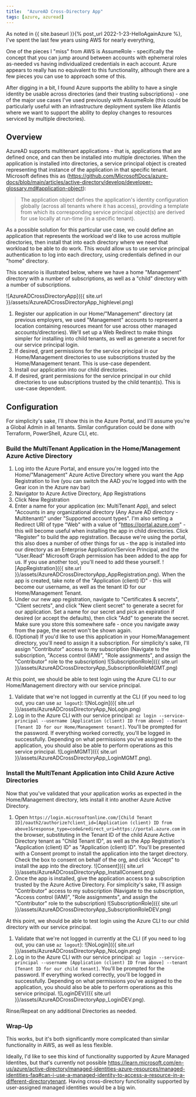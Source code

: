 ```yaml
---
title:  "AzureAD Cross-Directory App"
tags: [azure, azuread]
---
```


As noted in {{ site.baseurl }}{% post_url 2022-1-23-HelloAgainAzure %}, I've spent the last few years using AWS for nearly everything, 

One of the pieces I "miss" from AWS is AssumeRole - specifically the concept that you can jump around between accounts with ephemeral roles as-needed vs having individualized credentials in each account. Azure appears to really has no equivalent to this functionality, although there are a few pieces you can use to approach some of this.

After digging in a bit, I found Azure supports the ability to have a single identity be usable across directories (and their trusting subscriptions) - one of the major use cases I've used previously with AssumeRole (this could be particularly useful with an infrastructure deployment system like Atlantis where we want to support the ability to deploy changes to resources serviced by multiple directories).

## Overview

AzureAD supports multitenant applications - that is, applications that are defined once, and can then be installed into multiple directories. When the application is installed into directories, a service principal object is created representing that instance of the application in that specific tenant. Microsoft defines this as (<https://github.com/MicrosoftDocs/azure-docs/blob/main/articles/active-directory/develop/developer-glossary.md#application-object>):

> The application object defines the application's identity configuration globally (across all tenants where it has access), providing a template from which its corresponding service principal object(s) are derived for use locally at run-time (in a specific tenant).

As a possible solution for this particular use case, we could define an application that represents the workload we'd like to use across multiple directories, then install that into each directory where we need that workload to be able to do work. This would allow us to use service principal authentication to log into each directory, using credentials defined in our "home" directory.

This scenario is illustrated below, where we have a home "Management" directory with a number of subscriptions, as well as a "child" directory with a number of subscriptions.

![AzureADCrossDirectoryApp]({{ site.url }}/assets/AzureADCrossDirectoryApp_highlevel.png)

1. Register our application in our Home/"Management" directory (at previous employers, we used "Management" accounts to represent a location containing resources meant for use across other managed accounts/directories). We'll set up a Web Redirect to make things simpler for installing into child tenants, as well as generate a secret for our service principal login.
2. If desired, grant permissions for the service principal in our Home/Management directories to use subscriptions trusted by the Home/Management tenant. This is use-case dependent.
3. Install our application into our child directories.
4. If desired, grant permissions for the service principal in our child directories to use subscriptions trusted by the child tenant(s). This is use-case dependent.

## Configuration

For simplicity's sake, I'll show this in the Azure Portal, and I'll assume you're a Global Admin in all tenants. Similar configuration could be done with Terraform, PowerShell, Azure CLI, etc.

### Build the MultiTenant Application in the Home/Management Azure Active Directory

1. Log into the Azure Portal, and ensure you're logged into the Home/"Management" Azure Active Directory where you want the App Registration to live (you can switch the AAD you're logged into with the Gear icon in the Azure nav bar)
2. Navigator to Azure Active Directory, App Registrations
3. Click New Registration
4. Enter a name for your application (ex: MultiTenant App), and select "Accounts in any organizational directory (Any Azure AD directory - Multitenant)" under "Supported account types". I'm also setting a Redirect URI of type "Web" with a value of "https://portal.azure.com" - this will become useful when installing the app in child directories. Click "Register" to build the app registration. Because we're using the portal, this also does a number of other things for us - the app is installed into our directory as an Enterprise Application/Service Principal, and the "User.Read" Microsoft Graph permission has been added to the app for us. If you use another tool, you'll need to add these yourself. ![AppRegistration]({{ site.url }}/assets/AzureADCrossDirectoryApp_AppRegistration.png). When the app is created, take note of the "Application (client) ID" - this will become our username, as well as the tenant ID for our Home/Management Tenant.
5. Under our new app registration, navigate to "Certificates & secrets", "Client secrets", and click "New client secret" to generate a secret for our application. Set a name for our secret and pick an expiration if desired (or accept the defaults), then click "Add" to generate the secret. Make sure you store this somewhere safe - once you navigate away from the page, the secret won't be shown again.
6. (Optional) If you'd like to use this application in your Home/Management directory, you'll need to assign it a subscription. For simplicity's sake, I'll assign "Contributor" access to my subscription (Navigate to the subscription, "Access control (IAM)", "Role assignments", and assign the "Contributor" role to the subscription) ![SubscriptionRole]({{ site.url }}/assets/AzureADCrossDirectoryApp_SubscriptionRoleMGMT.png)

At this point, we should be able to test login using the Azure CLI to our Home/Management directory with our service principal.

1. Validate that we're not logged in currently at the CLI (if you need to log out, you can use `az logout`): ![NoLogin]({{ site.url }}/assets/AzureADCrossDirectoryApp_NoLogin.png)
2. Log in to the Azure CLI with our service principal: `az login --service-principal --username [Application (client) ID from above] --tenant [Tenant ID for our Home/Management tenant]`. You'll be prompted for the password. If everything worked correctly, you'll be logged in successfully. Depending on what permissions you've assigned to the application, you should also be able to perform operations as this service principal. ![LoginMGMT]({{ site.url }}/assets/AzureADCrossDirectoryApp_LoginMGMT.png).

### Install the MultiTenant Application into Child Azure Active Directories

Now that you've validated that your application works as expected in the Home/Management directory, lets install it into another Azure Active Directory.

1. Open `https://login.microsoftonline.com/[Child Tenant ID]/oauth2/authorize?client_id=[Application (client) ID from above]&response_type=code&redirect_uri=https://portal.azure.com` in the browser, substituting in the Tenant ID of the child Azure Active Directory tenant as "Child Tenant ID", as well as the App Registration's "Application (client) ID" as "Application (client) ID". You'll be presented with a Consent prompt to install the application into the target directory. Check the box to consent on behalf of the org, and click "Accept" to install the app into the directory. ![Consent]({{ site.url }}/assets/AzureADCrossDirectoryApp_InstallConsent.png)
2. Once the app is installed, give the application access to a subscription trusted by the Azure Active Directory. For simplicity's sake, I'll assign "Contributor" access to my subscription (Navigate to the subscription, "Access control (IAM)", "Role assignments", and assign the "Contributor" role to the subscription) ![SubscriptionRole]({{ site.url }}/assets/AzureADCrossDirectoryApp_SubscriptionRoleDEV.png)

At this point, we should be able to test login using the Azure CLI to our child directory with our service principal.

1. Validate that we're not logged in currently at the CLI (if you need to log out, you can use `az logout`): ![NoLogin]({{ site.url }}/assets/AzureADCrossDirectoryApp_NoLogin.png)
2. Log in to the Azure CLI with our service principal: `az login --service-principal --username [Application (client) ID from above] --tenant [Tenant ID for our child tenant]`. You'll be prompted for the password. If everything worked correctly, you'll be logged in successfully. Depending on what permissions you've assigned to the application, you should also be able to perform operations as this service principal. ![LoginDEV]({{ site.url }}/assets/AzureADCrossDirectoryApp_LoginDEV.png).

Rinse/Repeat on any additional Directories as needed.

### Wrap-Up

This works, but it's both significantly more complicated than similar functionality in AWS, as well as less flexible.

Ideally, I'd like to see this kind of functionality supported by Azure Managed Identites, but that's currently not possible <https://learn.microsoft.com/en-us/azure/active-directory/managed-identities-azure-resources/managed-identities-faq#can-i-use-a-managed-identity-to-access-a-resource-in-a-different-directorytenant>. Having cross-directory functionality supported by user-assigned managed identities would be a big win.
